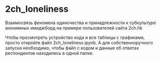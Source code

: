 # 2ch_loneliness
Взаимосвязь феномена одиночества и принадлежности к субкультуре анонимных имиджборд на примере пользователей сайта 2ch.hk

Чтобы просмотреть устройство кода и все таблицы с графиками, просто откройте файл 2ch_loneliness.ipynb.
А для собственноручного запуска необходимо, чтобы файл с кодом и данные об ответах респондентов находились в одной папке.
